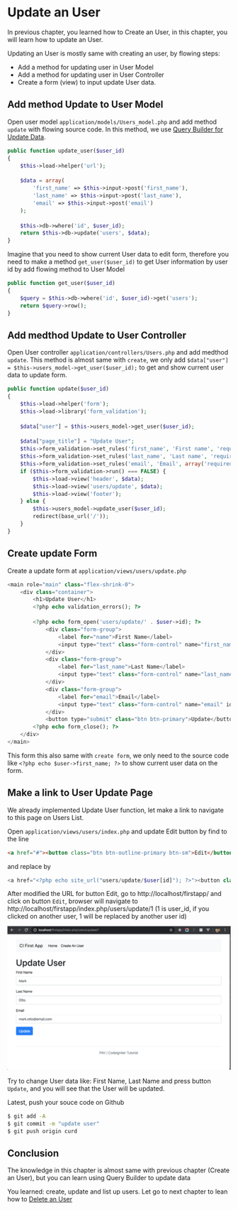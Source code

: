 # Update an User

In previous chapter, you learned how to Create an User, in this chapter, you will learn how to update an User.

Updating an User is mostly same with creating an user, by flowing steps:

- Add a method for updating user in User Model
- Add a method for updating user in User Controller
- Create a form (view) to input update User data.

## Add method Update to User Model

Open user model `application/models/Users_model.php` and add method `update` with flowing source code. In this method, we use [Query Builder for Update Data](https://codeigniter.com/user_guide/database/query_builder.html#updating-data).

```php
public function update_user($user_id)
{
    $this->load->helper('url');

    $data = array(
        'first_name' => $this->input->post('first_name'),
        'last_name' => $this->input->post('last_name'),
        'email' => $this->input->post('email')
    );

    $this->db->where('id', $user_id);
    return $this->db->update('users', $data);
}
```

Imagine that you need to show current User data to edit form, therefore you need to make a method `get_user($user_id)` to get User information by user id by add flowing method to User Model

```php
public function get_user($user_id)
{
    $query = $this->db->where('id', $user_id)->get('users');
    return $query->row();
}
```

## Add medthod Update to User Controller

Open User controller `application/controllers/Users.php` and add medthod `update`. This method is almost same with `create`, we only add `$data["user"] = $this->users_model->get_user($user_id);` to get and show current user data to update form.

```php
public function update($user_id)
{
    $this->load->helper('form');
    $this->load->library('form_validation');

    $data["user"] = $this->users_model->get_user($user_id);

    $data["page_title"] = "Update User";
    $this->form_validation->set_rules('first_name', 'First name', 'required');
    $this->form_validation->set_rules('last_name', 'Last name', 'required');
    $this->form_validation->set_rules('email', 'Email', array('required','valid_email'));
    if ($this->form_validation->run() === FALSE) {
        $this->load->view('header', $data); 
        $this->load->view('users/update', $data);
        $this->load->view('footer');
    } else {
        $this->users_model->update_user($user_id);
        redirect(base_url('/'));
    }
}
```

## Create update Form

Create a update form at `application/views/users/update.php`


```php
<main role="main" class="flex-shrink-0">
    <div class="container">
        <h1>Update User</h1>
        <?php echo validation_errors(); ?>

        <?php echo form_open('users/update/' . $user->id); ?>
            <div class="form-group">
                <label for="name">First Name</label>
                <input type="text" class="form-control" name="first_name" id="first_name" value="<?php echo $user->first_name; ?>">
            </div>
            <div class="form-group">
                <label for="last_name">Last Name</label>
                <input type="text" class="form-control" name="last_name" id="last_name" value="<?php echo $user->last_name; ?>">
            </div>
            <div class="form-group">
                <label for="email">Email</label>
                <input type="text" class="form-control" name="email" id="email" value="<?php echo $user->email; ?>">
            </div>
            <button type="submit" class="btn btn-primary">Update</button>
        <?php echo form_close(); ?>
    </div>
</main>
```

This form this also same with `create form`, we only need to the source code like `<?php echo $user->first_name; ?>` to show current user data on the form.


## Make a link to User Update Page

We already implemented Update User function, let make a link to navigate to this page on Users List.

Open `application/views/users/index.php` and update Edit button by find to the line

```html
<a href="#"><button class="btn btn-outline-primary btn-sm">Edit</button></a>
```

and replace by

```php
<a href="<?php echo site_url("users/update/$user[id]"); ?>"><button class="btn btn-outline-primary btn-sm">Edit</button></a>
```

After modified the URL for button Edit, go to http://localhost/firstapp/ and click on button `Edit`, browser will navigate to http://localhost/firstapp/index.php/users/update/1 (1 is user_id, if you clicked on another user, 1 will be replaced by another user id)

![](./images/ci_update.png)

Try to change User data like: First Name, Last Name and press button `Update`, and you will see that the User will be updated.

Latest, push your souce code on Github

```bash
$ git add -A
$ git commit -m "update user"
$ git push origin curd
```

## Conclusion

The knowledge in this chapter is almost same with previous chapter (Create an User), but you can learn using Query Builder to update data 


You learned: create, update and list up users. Let go to next chapter to lean how to [Delete an User](./ci_delete.md)
